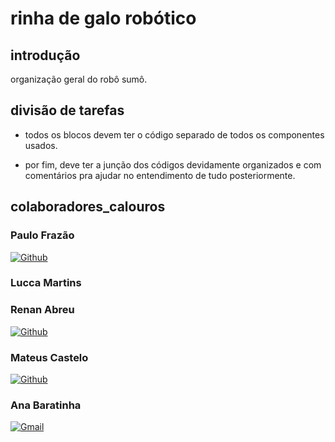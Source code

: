 # rinha de galo robótico 

## introdução
 organização geral do robô sumô.


## divisão de tarefas 
- todos os blocos devem ter o código separado de todos os componentes usados.

- por fim, deve ter a junção dos códigos devidamente organizados e com comentários pra ajudar no entendimento de tudo posteriormente.


## colaboradores_calouros
### Paulo Frazão 
[![Github](https://img.shields.io/badge/GitHub-100000?style=for-the-badge&logo=github&logoColor=white)](https://github.com/Pvictorfrazao)
### Lucca Martins 

### Renan Abreu 
[![Github](https://img.shields.io/badge/GitHub-100000?style=for-the-badge&logo=github&logoColor=white)](https://github.com/RenanAbreu09)
### Mateus Castelo
[![Github](https://img.shields.io/badge/GitHub-100000?style=for-the-badge&logo=github&logoColor=white)](https://github.com/mateuscb145)
### Ana Baratinha
[![Gmail](https://img.shields.io/badge/Gmail-100000?style=for-the-badge&logo=github&logoColor=white)](https://mail.google.com/mail/u/0/?tab=rm&ogbl#inbox)
